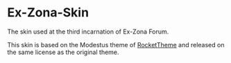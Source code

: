 Ex-Zona-Skin
============

The skin used at the third incarnation of Ex-Zona Forum.

This skin is based on the Modestus theme of [RocketTheme](http://www.rockettheme.com/) and released on the same license as the original theme.